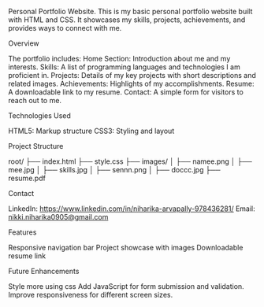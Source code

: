Personal Portfolio Website.
This is my basic personal portfolio website built with HTML and CSS. It showcases my skills, projects, achievements, and provides ways to connect with me.

Overview

The portfolio includes:
Home Section: Introduction about me and my interests.
Skills: A list of programming languages and technologies I am proficient in.
Projects: Details of my key projects with short descriptions and related images.
Achievements: Highlights of my accomplishments.
Resume: A downloadable link to my resume.
Contact: A simple form for visitors to reach out to me.

Technologies Used

HTML5: Markup structure
CSS3: Styling and layout

Project Structure

root/
 ├── index.html
 ├── style.css
 ├── images/
 │   ├── namee.png
 │   ├── mee.jpg
 │   ├── skills.jpg
 │   ├── sennn.png
 │   ├── doccc.jpg
 ├── resume.pdf

Contact

LinkedIn: https://www.linkedin.com/in/niharika-arvapally-978436281/
Email: nikki.niharika0905@gmail.com

Features

Responsive navigation bar
Project showcase with images
Downloadable resume link

Future Enhancements

Style more using css
Add JavaScript for form submission and validation.
Improve responsiveness for different screen sizes.


